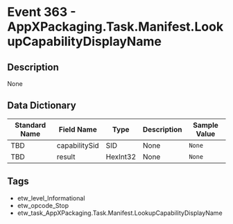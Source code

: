 # Event 363 - AppXPackaging.Task.Manifest.LookupCapabilityDisplayName

## Description
None

## Data Dictionary
|Standard Name|Field Name|Type|Description|Sample Value|
|---|---|---|---|---|
|TBD|capabilitySid|SID|None|`None`|
|TBD|result|HexInt32|None|`None`|

## Tags
* etw_level_Informational
* etw_opcode_Stop
* etw_task_AppXPackaging.Task.Manifest.LookupCapabilityDisplayName